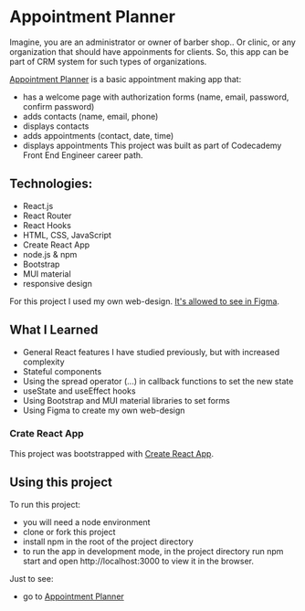 # Appointment Planner

Imagine, you are an administrator or owner of barber shop.. Or clinic, or any organization that should have appoinments for clients. So, this app can be part of CRM system for such types of organizations.

[Appointment Planner](https://a-planner.netlify.app/) is a basic appointment making app that:

- has a welcome page with authorization forms (name, email, password, confirm password)
- adds contacts (name, email, phone)
- displays contacts
- adds appointments (contact, date, time)
- displays appointments
This project was built as part of Codecademy Front End Engineer career path.

## Technologies:
- React.js
- React Router
- React Hooks
- HTML, CSS, JavaScript
- Create React App
- node.js & npm
- Bootstrap
- MUI material
- responsive design

For this project I used my own web-design. [It's allowed to see in Figma](https://www.figma.com/file/yoiQoHxo2Sdl4UniealOXT/A-Planner?type=design&node-id=0%3A1&mode=design&t=4G6JdcgHkGix7FpF-1).

## What I Learned
- General React features I have studied previously, but with increased complexity
- Stateful components
- Using the spread operator (...) in callback functions to set the new state
- useState and useEffect hooks
- Using Bootstrap and MUI material libraries to set forms
- Using Figma to create my own web-design

### Crate React App
This project was bootstrapped with [Create React App](https://github.com/facebook/create-react-app).

## Using this project
To run this project:

- you will need a node environment
- clone or fork this project
- install npm in the root of the project directory
- to run the app in development mode, in the project directory run npm start and open http://localhost:3000 to view it in the browser.

Just to see:
- go to [Appointment Planner](https://a-planner.netlify.app/)
